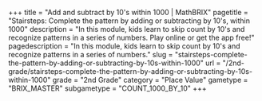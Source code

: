 +++
title = "Add and subtract by 10's within 1000 | MathBRIX"
pagetitle = "Stairsteps: Complete the pattern by adding or subtracting by 10's, within 1000"
description = "In this module, kids learn to skip count by 10's and recognize patterns in a series of numbers. Play online or get the app free!"
pagedescription = "In this module, kids learn to skip count by 10's and recognize patterns in a series of numbers."
slug = "stairsteps-complete-the-pattern-by-adding-or-subtracting-by-10s-within-1000"
url = "/2nd-grade/stairsteps-complete-the-pattern-by-adding-or-subtracting-by-10s-within-1000"
grade = "2nd Grade"
category = "Place Value"
gametype = "BRIX_MASTER"
subgametype = "COUNT_1000_BY_10"
+++